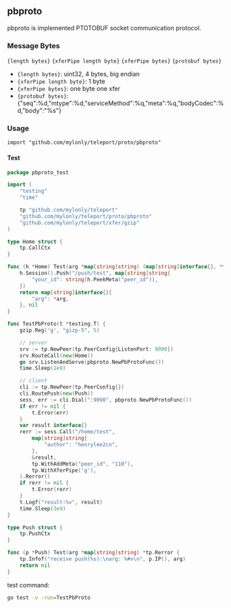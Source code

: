 ## pbproto

pbproto is implemented PTOTOBUF socket communication protocol.

### Message Bytes

`{length bytes}` `{xferPipe length byte}` `{xferPipe bytes}` `{protobuf bytes}`

- `{length bytes}`: uint32, 4 bytes, big endian
- `{xferPipe length byte}`: 1 byte
- `{xferPipe bytes}`: one byte one xfer
- `{protobuf bytes}`: {"seq":%d,"mtype":%d,"serviceMethod":%q,"meta":%q,"bodyCodec":%d,"body":"%s"}

### Usage

`import "github.com/mylonly/teleport/proto/pbproto"`

#### Test

```go
package pbproto_test

import (
	"testing"
	"time"

	tp "github.com/mylonly/teleport"
	"github.com/mylonly/teleport/proto/pbproto"
	"github.com/mylonly/teleport/xfer/gzip"
)

type Home struct {
	tp.CallCtx
}

func (h *Home) Test(arg *map[string]string) (map[string]interface{}, *tp.Rerror) {
	h.Session().Push("/push/test", map[string]string{
		"your_id": string(h.PeekMeta("peer_id")),
	})
	return map[string]interface{}{
		"arg": *arg,
	}, nil
}

func TestPbProto(t *testing.T) {
	gzip.Reg('g', "gizp-5", 5)

	// server
	srv := tp.NewPeer(tp.PeerConfig{ListenPort: 9090})
	srv.RouteCall(new(Home))
	go srv.ListenAndServe(pbproto.NewPbProtoFunc())
	time.Sleep(1e9)

	// client
	cli := tp.NewPeer(tp.PeerConfig{})
	cli.RoutePush(new(Push))
	sess, err := cli.Dial(":9090", pbproto.NewPbProtoFunc())
	if err != nil {
		t.Error(err)
	}
	var result interface{}
	rerr := sess.Call("/home/test",
		map[string]string{
			"author": "henrylee2cn",
		},
		&result,
		tp.WithAddMeta("peer_id", "110"),
		tp.WithXferPipe('g'),
	).Rerror()
	if rerr != nil {
		t.Error(rerr)
	}
	t.Logf("result:%v", result)
	time.Sleep(3e9)
}

type Push struct {
	tp.PushCtx
}

func (p *Push) Test(arg *map[string]string) *tp.Rerror {
	tp.Infof("receive push(%s):\narg: %#v\n", p.IP(), arg)
	return nil
}
```

test command:

```sh
go test -v -run=TestPbProto
```

